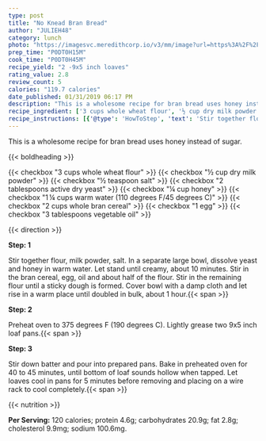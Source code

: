 ```yaml
---
type: post
title: "No Knead Bran Bread"
author: "JULIEH48"
category: lunch
photo: "https://imagesvc.meredithcorp.io/v3/mm/image?url=https%3A%2F%2Fimages.media-allrecipes.com%2Fuserphotos%2F1935717.jpg"
prep_time: "P0DT0H15M"
cook_time: "P0DT0H45M"
recipe_yield: "2 -9x5 inch loaves"
rating_value: 2.8
review_count: 5
calories: "119.7 calories"
date_published: 01/31/2019 06:17 PM
description: "This is a wholesome recipe for bran bread uses honey instead of sugar."
recipe_ingredient: ['3 cups whole wheat flour', '½ cup dry milk powder', '½ teaspoon salt', '2 tablespoons active dry yeast', '¼ cup honey', '1\u2009¼ cups warm water (110 degrees F/45 degrees C)', '2 cups whole bran cereal', '1 egg', '3 tablespoons vegetable oil']
recipe_instructions: [{'@type': 'HowToStep', 'text': 'Stir together flour, milk powder, salt. In a separate large bowl, dissolve yeast and honey in warm water. Let stand until creamy, about 10 minutes. Stir in the bran cereal, egg, oil and about half of the flour. Stir in the remaining flour until a sticky dough is formed. Cover bowl with a damp cloth and let rise in a warm place until doubled in bulk, about 1 hour.\n'}, {'@type': 'HowToStep', 'text': 'Preheat oven to 375 degrees F (190 degrees C). Lightly grease two 9x5 inch loaf pans.\n'}, {'@type': 'HowToStep', 'text': 'Stir down batter and pour into prepared pans. Bake in preheated oven for 40 to 45 minutes, until bottom of loaf sounds hollow when tapped. Let loaves cool in pans for 5 minutes before removing and placing on a wire rack to cool completely.\n'}]
---
```


This is a wholesome recipe for bran bread uses honey instead of sugar. 

{{< boldheading >}}

{{< checkbox "3 cups whole wheat flour" >}}
{{< checkbox "½ cup dry milk powder" >}}
{{< checkbox "½ teaspoon salt" >}}
{{< checkbox "2 tablespoons active dry yeast" >}}
{{< checkbox "¼ cup honey" >}}
{{< checkbox "1 ¼ cups warm water (110 degrees F/45 degrees C)" >}}
{{< checkbox "2 cups whole bran cereal" >}}
{{< checkbox "1  egg" >}}
{{< checkbox "3 tablespoons vegetable oil" >}}


{{< direction >}}

**Step: 1**

Stir together flour, milk powder, salt. In a separate large bowl, dissolve yeast and honey in warm water. Let stand until creamy, about 10 minutes. Stir in the bran cereal, egg, oil and about half of the flour. Stir in the remaining flour until a sticky dough is formed. Cover bowl with a damp cloth and let rise in a warm place until doubled in bulk, about 1 hour.{{< span >}}

**Step: 2**

Preheat oven to 375 degrees F (190 degrees C). Lightly grease two 9x5 inch loaf pans.{{< span >}}

**Step: 3**

Stir down batter and pour into prepared pans. Bake in preheated oven for 40 to 45 minutes, until bottom of loaf sounds hollow when tapped. Let loaves cool in pans for 5 minutes before removing and placing on a wire rack to cool completely.{{< span >}}

{{< nutrition >}}

**Per Serving:** 120 calories; protein 4.6g; carbohydrates 20.9g; fat 2.8g; cholesterol 9.9mg; sodium 100.6mg.